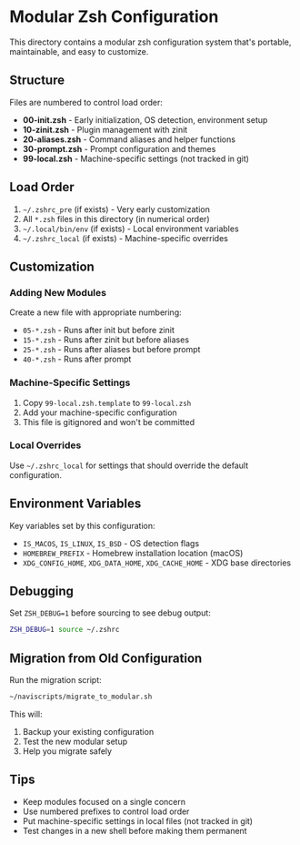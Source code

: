 # Modular Zsh Configuration

This directory contains a modular zsh configuration system that's portable, maintainable, and easy to customize.

## Structure

Files are numbered to control load order:

- **00-init.zsh** - Early initialization, OS detection, environment setup
- **10-zinit.zsh** - Plugin management with zinit
- **20-aliases.zsh** - Command aliases and helper functions
- **30-prompt.zsh** - Prompt configuration and themes
- **99-local.zsh** - Machine-specific settings (not tracked in git)

## Load Order

1. `~/.zshrc_pre` (if exists) - Very early customization
2. All `*.zsh` files in this directory (in numerical order)
3. `~/.local/bin/env` (if exists) - Local environment variables
4. `~/.zshrc_local` (if exists) - Machine-specific overrides

## Customization

### Adding New Modules

Create a new file with appropriate numbering:
- `05-*.zsh` - Runs after init but before zinit
- `15-*.zsh` - Runs after zinit but before aliases
- `25-*.zsh` - Runs after aliases but before prompt
- `40-*.zsh` - Runs after prompt

### Machine-Specific Settings

1. Copy `99-local.zsh.template` to `99-local.zsh`
2. Add your machine-specific configuration
3. This file is gitignored and won't be committed

### Local Overrides

Use `~/.zshrc_local` for settings that should override the default configuration.

## Environment Variables

Key variables set by this configuration:

- `IS_MACOS`, `IS_LINUX`, `IS_BSD` - OS detection flags
- `HOMEBREW_PREFIX` - Homebrew installation location (macOS)
- `XDG_CONFIG_HOME`, `XDG_DATA_HOME`, `XDG_CACHE_HOME` - XDG base directories

## Debugging

Set `ZSH_DEBUG=1` before sourcing to see debug output:

```bash
ZSH_DEBUG=1 source ~/.zshrc
```

## Migration from Old Configuration

Run the migration script:

```bash
~/naviscripts/migrate_to_modular.sh
```

This will:
1. Backup your existing configuration
2. Test the new modular setup
3. Help you migrate safely

## Tips

- Keep modules focused on a single concern
- Use numbered prefixes to control load order
- Put machine-specific settings in local files (not tracked in git)
- Test changes in a new shell before making them permanent